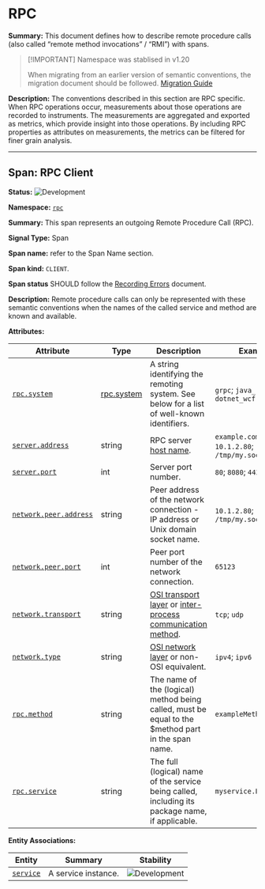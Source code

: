 # RPC

**Summary:** This document defines how to describe remote procedure calls (also called “remote method invocations” / “RMI”) with spans.

> [!IMPORTANT]  Namespace was stablised in v1.20
>
> When migrating from an earlier version of semantic conventions, the migration document should be followed. [Migration Guide](#rpc)

**Description:** The conventions described in this section are RPC specific. When RPC operations occur, measurements about those operations are recorded to instruments. The measurements are aggregated and exported as metrics, which provide insight into those operations. By including RPC properties as attributes on measurements, the metrics can be filtered for finer grain analysis.

---------------------------------

## Span: RPC Client

**Status:** ![Development](https://img.shields.io/badge/-development-blue)

**Namespace:** [`rpc`](README.md)

**Summary:** This span represents an outgoing Remote Procedure Call (RPC).

**Signal Type:** Span

**Span name:** refer to the Span Name section.

**Span kind:** `CLIENT`.

**Span status** SHOULD follow the [Recording Errors](/docs/general/recording-errors.md) document.

**Description:** Remote procedure calls can only be represented with these semantic conventions when the names of the called service and method are known and available.

**Attributes:**

| Attribute  | Type | Description  | Examples  | [Requirement Level](https://opentelemetry.io/docs/specs/semconv/general/attribute-requirement-level/) | Stability |
|---|---|---|---|---|---|
| [`rpc.system`](attribute-custom.md) | [rpc.system](type-custom.md) | A string identifying the remoting system. See below for a list of well-known identifiers. | `grpc`; `java_rmi`; `dotnet_wcf` | `Required` | ![Development](https://img.shields.io/badge/-development-blue) |
| [`server.address`](attribute-custom.md) | string | RPC server [host name](https://grpc.github.io/grpc/core/md_doc_naming.html). | `example.com`; `10.1.2.80`; `/tmp/my.sock` | `Required` | ![Stable](https://img.shields.io/badge/-stable-lightgreen) |
| [`server.port`](attribute-custom.md) | int | Server port number. | `80`; `8080`; `443` | `Conditionally Required` | ![Stable](https://img.shields.io/badge/-stable-lightgreen) |
| [`network.peer.address`](attribute-custom.md) | string | Peer address of the network connection - IP address or Unix domain socket name. | `10.1.2.80`; `/tmp/my.sock` | `Recommended` | ![Stable](https://img.shields.io/badge/-stable-lightgreen) |
| [`network.peer.port`](attribute-custom.md) | int | Peer port number of the network connection. | `65123` | `Recommended` If `network.peer.address` is set. | ![Stable](https://img.shields.io/badge/-stable-lightgreen) |
| [`network.transport`](attribute-custom.md) | string | [OSI transport layer](https://wikipedia.org/wiki/Transport_layer) or [inter-process communication method](https://wikipedia.org/wiki/Inter-process_communication). | `tcp`; `udp` | `Recommended` | ![Stable](https://img.shields.io/badge/-stable-lightgreen) |
| [`network.type`](attribute-custom.md) | string | [OSI network layer](https://wikipedia.org/wiki/Network_layer) or non-OSI equivalent. | `ipv4`; `ipv6` | `Recommended` | ![Stable](https://img.shields.io/badge/-stable-lightgreen) |
| [`rpc.method`](attribute-custom.md) | string | The name of the (logical) method being called, must be equal to the $method part in the span name. | `exampleMethod` | `Recommended` | ![Development](https://img.shields.io/badge/-development-blue) |
| [`rpc.service`](attribute-custom.md) | string | The full (logical) name of the service being called, including its package name, if applicable. | `myservice.EchoService` | `Recommended` | ![Development](https://img.shields.io/badge/-development-blue) |

**Entity Associations:**

|Entity|Summary|Stability|
|---|---|---|
|[`service`](entity-custom.md)|A service instance.|![Development](https://img.shields.io/badge/-development-blue) |
